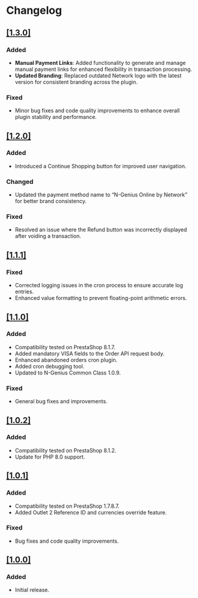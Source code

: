 # Changelog

## [[1.3.0]](https://github.com/network-international/ngenius-prestashop-plugin/releases/tag/1.3.0)

### Added

- **Manual Payment Links**: Added functionality to generate and manage manual payment links for enhanced flexibility in
  transaction processing.
- **Updated Branding**: Replaced outdated Network logo with the latest version for consistent branding across the
  plugin.

### Fixed

- Minor bug fixes and code quality improvements to enhance overall plugin stability and performance.

## [[1.2.0]](https://github.com/network-international/ngenius-prestashop-plugin/releases/tag/1.2.0)

### Added

- Introduced a Continue Shopping button for improved user navigation.

### Changed

- Updated the payment method name to “N-Genius Online by Network” for better brand consistency.

### Fixed

- Resolved an issue where the Refund button was incorrectly displayed after voiding a transaction.

## [[1.1.1]](https://github.com/network-international/ngenius-prestashop-plugin/releases/tag/1.1.1)

### Fixed

- Corrected logging issues in the cron process to ensure accurate log entries.
- Enhanced value formatting to prevent floating-point arithmetic errors.

## [[1.1.0]](https://github.com/network-international/ngenius-prestashop-plugin/releases/tag/1.1.0)

### Added

- Compatibility tested on PrestaShop 8.1.7.
- Added mandatory VISA fields to the Order API request body.
- Enhanced abandoned orders cron plugin.
- Added cron debugging tool.
- Updated to N-Genius Common Class 1.0.9.

### Fixed

- General bug fixes and improvements.

## [[1.0.2]](https://github.com/network-international/ngenius-prestashop-plugin/releases/tag/1.0.2)

### Added

- Compatibility tested on PrestaShop 8.1.2.
- Update for PHP 8.0 support.

## [[1.0.1]](https://github.com/network-international/ngenius-prestashop-plugin/releases/tag/1.0.1)

### Added

- Compatibility tested on PrestaShop 1.7.8.7.
- Added Outlet 2 Reference ID and currencies override feature.

### Fixed

- Bug fixes and code quality improvements.

## [[1.0.0]](https://github.com/network-international/ngenius-prestashop-plugin/releases/tag/1.0.0)

### Added

- Initial release.

